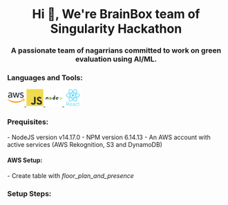 <h1 align="center">Hi 👋, We're BrainBox team of Singularity Hackathon</h1>
<h3 align="center">A passionate team of nagarrians committed to work on green evaluation using AI/ML.</h3>

<p align="left">
</p>

<h3 align="left">Languages and Tools:</h3>
<p align="left"> <a href="https://aws.amazon.com" target="_blank" rel="noreferrer"> <img src="https://raw.githubusercontent.com/devicons/devicon/master/icons/amazonwebservices/amazonwebservices-original-wordmark.svg" alt="aws" width="40" height="40"/> </a> <a href="https://developer.mozilla.org/en-US/docs/Web/JavaScript" target="_blank" rel="noreferrer"> <img src="https://raw.githubusercontent.com/devicons/devicon/master/icons/javascript/javascript-original.svg" alt="javascript" width="40" height="40"/> </a> <a href="https://nodejs.org" target="_blank" rel="noreferrer"> <img src="https://raw.githubusercontent.com/devicons/devicon/master/icons/nodejs/nodejs-original-wordmark.svg" alt="nodejs" width="40" height="40"/> </a> <a href="https://reactjs.org/" target="_blank" rel="noreferrer"> <img src="https://raw.githubusercontent.com/devicons/devicon/master/icons/react/react-original-wordmark.svg" alt="react" width="40" height="40"/> </a> </p>

<h3 align="left">Prequisites:</h3>
- NodeJS version v14.17.0 
- NPM version 6.14.13 
- An AWS account with active services (AWS Rekognition, S3 and DynamoDB)
<h4 align="left">AWS Setup:</h4>
- Create table with <i>floor_plan_and_presence</i>

<h3 align="left">Setup Steps:</h3>
